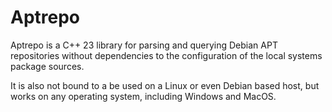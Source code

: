 # Aptrepo

Aptrepo is a C++ 23 library for parsing and querying Debian APT repositories
without dependencies to the configuration of the local systems package sources.

It is also not bound to a be used on a Linux or even Debian based host,
but works on any operating system, including Windows and MacOS.
